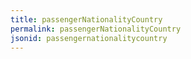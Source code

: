 ```yaml
---
title: passengerNationalityCountry
permalink: passengerNationalityCountry
jsonid: passengernationalitycountry
---
```

